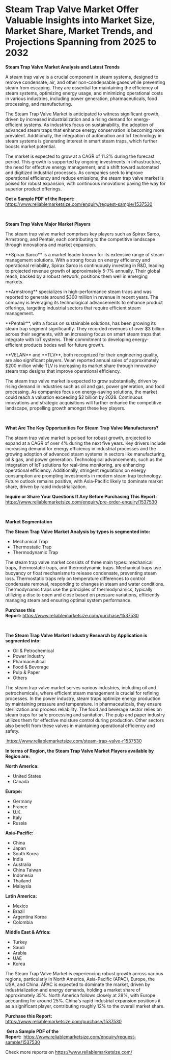 <p><h1>Steam Trap Valve Market Offer Valuable Insights into Market Size, Market Share, Market Trends, and Projections Spanning from 2025 to 2032</h1></p><p><strong>Steam Trap Valve Market Analysis and Latest Trends</strong></p>
<p><p>A steam trap valve is a crucial component in steam systems, designed to remove condensate, air, and other non-condensable gases while preventing steam from escaping. They are essential for maintaining the efficiency of steam systems, optimizing energy usage, and minimizing operational costs in various industries, including power generation, pharmaceuticals, food processing, and manufacturing.</p><p>The Steam Trap Valve Market is anticipated to witness significant growth, driven by increased industrialization and a rising demand for energy-efficient systems. As industries focus on sustainability, the adoption of advanced steam traps that enhance energy conservation is becoming more prevalent. Additionally, the integration of automation and IoT technology in steam systems is generating interest in smart steam traps, which further boosts market potential.</p><p>The market is expected to grow at a CAGR of 11.2% during the forecast period. This growth is supported by ongoing investments in infrastructure, the need for effective energy management, and a shift toward automated and digitized industrial processes. As companies seek to improve operational efficiency and reduce emissions, the steam trap valve market is poised for robust expansion, with continuous innovations paving the way for superior product offerings.</p></p>
<p><strong>Get a Sample PDF of the Report:&nbsp;</strong> <a href="https://www.reliablemarketsize.com/enquiry/request-sample/1537530?utm_campaign=2445&utm_medium=2&utm_source=Github&utm_content=ia&utm_term=10042025&utm_id=steam-trap-valve">https://www.reliablemarketsize.com/enquiry/request-sample/1537530</a></p>
<p>&nbsp;</p>
<p><strong>Steam Trap Valve Major Market Players</strong></p>
<p><p>The steam trap valve market comprises key players such as Spirax Sarco, Armstrong, and Pentair, each contributing to the competitive landscape through innovations and market expansion. </p><p>**Spirax Sarco** is a market leader known for its extensive range of steam management solutions. With a strong focus on energy efficiency and operational reliability, Spirax Sarco is continuously investing in R&D, leading to projected revenue growth of approximately 5-7% annually. Their global reach, backed by a robust network, positions them well in emerging markets.</p><p>**Armstrong** specializes in high-performance steam traps and was reported to generate around $300 million in revenue in recent years. The company is leveraging its technological advancements to enhance product offerings, targeting industrial sectors that require efficient steam management.</p><p>**Pentair**, with a focus on sustainable solutions, has been growing its steam trap segment significantly. They recorded revenues of over $3 billion across their segments, with an increasing focus on smart steam traps that integrate with IoT systems. Their commitment to developing energy-efficient products bodes well for future growth.</p><p>**VELAN** and **TLV**, both recognized for their engineering quality, are also significant players. Velan reported annual sales of approximately $200 million while TLV is increasing its market share through innovative steam trap designs that improve operational efficiency.</p><p>The steam trap valve market is expected to grow substantially, driven by rising demand in industries such as oil and gas, power generation, and food processing. As companies focus on energy-saving solutions, the market could reach a valuation exceeding $2 billion by 2028. Continuous innovations and strategic acquisitions will further enhance the competitive landscape, propelling growth amongst these key players.</p></p>
<p>&nbsp;</p>
<p><strong>What Are The Key Opportunities For Steam Trap Valve Manufacturers?</strong></p>
<p><p>The steam trap valve market is poised for robust growth, projected to expand at a CAGR of over 4% during the next five years. Key drivers include increasing demand for energy efficiency in industrial processes and the growing adoption of advanced steam systems in sectors like manufacturing, oil & gas, and power generation. Technological advancements, such as the integration of IoT solutions for real-time monitoring, are enhancing operational efficiency. Additionally, stringent regulations on energy consumption are prompting investments in modern steam trap technology. Future outlook remains positive, with Asia-Pacific likely to dominate market share, driven by rapid industrialization.</p></p>
<p><strong>Inquire or Share Your Questions If Any Before Purchasing This Report:</strong> <a href="https://www.reliablemarketsize.com/enquiry/pre-order-enquiry/1537530?utm_campaign=2445&utm_medium=2&utm_source=Github&utm_content=ia&utm_term=10042025&utm_id=steam-trap-valve">https://www.reliablemarketsize.com/enquiry/pre-order-enquiry/1537530</a></p>
<p>&nbsp;</p>
<p><strong>Market Segmentation</strong></p>
<p><strong>The Steam Trap Valve Market Analysis by types is segmented into:</strong></p>
<p><ul><li>Mechanical Trap</li><li>Thermostatic Trap</li><li>Thermodynamic Trap</li></ul></p>
<p><p>The steam trap valve market consists of three main types: mechanical traps, thermostatic traps, and thermodynamic traps. Mechanical traps use buoyancy or float mechanisms to release condensate, preventing steam loss. Thermostatic traps rely on temperature differences to control condensate removal, responding to changes in steam and water conditions. Thermodynamic traps use the principles of thermodynamics, typically utilizing a disc to open and close based on pressure variations, efficiently managing steam and ensuring optimal system performance.</p></p>
<p><strong>Purchase this Report:&nbsp;</strong><a href="https://www.reliablemarketsize.com/purchase/1537530?utm_campaign=2445&utm_medium=2&utm_source=Github&utm_content=ia&utm_term=10042025&utm_id=steam-trap-valve">https://www.reliablemarketsize.com/purchase/1537530</a></p>
<p>&nbsp;</p>
<p><strong>The Steam Trap Valve Market Industry Research by Application is segmented into:</strong></p>
<p><ul><li>Oil & Petrochemical</li><li>Power Industry</li><li>Pharmaceutical</li><li>Food & Beverage</li><li>Pulp & Paper</li><li>Others</li></ul></p>
<p><p>The steam trap valve market serves various industries, including oil and petrochemicals, where efficient steam management is crucial for refining processes. In the power industry, steam traps optimize energy production by maintaining pressure and temperature. In pharmaceuticals, they ensure sterilization and process reliability. The food and beverage sector relies on steam traps for safe processing and sanitation. The pulp and paper industry utilizes them for effective moisture control during production. Other sectors also benefit from these valves in maintaining operational efficiency and safety.</p></p>
<p><a href="https://www.reliablemarketsize.com/steam-trap-valve-r1537530?utm_campaign=2445&utm_medium=2&utm_source=Github&utm_content=ia&utm_term=10042025&utm_id=steam-trap-valve">&nbsp;https://www.reliablemarketsize.com/steam-trap-valve-r1537530</a></p>
<p><strong>In terms of Region, the Steam Trap Valve Market Players available by Region are:</strong></p>
<p>
    <p> <strong> North America: </strong>
        <ul>
            <li>United States</li>
            <li>Canada</li>
        </ul>
        </p> 
    <p> <strong> Europe: </strong>
        <ul>
            <li>Germany</li>
            <li>France</li>
            <li>U.K.</li>
            <li>Italy</li>
            <li>Russia</li>
        </ul>
        </p> 
    <p> <strong> Asia-Pacific: </strong>
        <ul>
            <li>China</li>
            <li>Japan</li>
            <li>South Korea</li>
            <li>India</li>
            <li>Australia</li>
            <li>China Taiwan</li>
            <li>Indonesia</li>
            <li>Thailand</li>
            <li>Malaysia</li>
        </ul>
        </p> 
    <p> <strong> Latin America: </strong>
        <ul>
            <li>Mexico</li>
            <li>Brazil</li>
            <li>Argentina Korea</li>
            <li>Colombia</li>
        </ul>
        </p> 
    <p> <strong> Middle East & Africa: </strong>
        <ul>
            <li>Turkey</li>
            <li>Saudi</li>
            <li>Arabia</li>
            <li>UAE</li>
            <li>Korea</li>
        </ul>
    </p>
    </p>
<p><p>The Steam Trap Valve Market is experiencing robust growth across various regions, particularly in North America, Asia-Pacific (APAC), Europe, the USA, and China. APAC is expected to dominate the market, driven by industrialization and energy demands, holding a market share of approximately 35%. North America follows closely at 28%, with Europe accounting for around 25%. China's rapid industrial expansion positions it as a significant player, contributing roughly 12% to the overall market share.</p></p>
<p><strong>Purchase this Report: </strong><a href="https://www.reliablemarketsize.com/purchase/1537530?utm_campaign=2445&utm_medium=2&utm_source=Github&utm_content=ia&utm_term=10042025&utm_id=steam-trap-valve">https://www.reliablemarketsize.com/purchase/1537530</a></p>
<p>&nbsp;<strong>Get a Sample PDF of the Report:&nbsp;&nbsp;</strong><a href="https://www.reliablemarketsize.com/enquiry/request-sample/1537530?utm_campaign=2445&utm_medium=2&utm_source=Github&utm_content=ia&utm_term=10042025&utm_id=steam-trap-valve">https://www.reliablemarketsize.com/enquiry/request-sample/1537530</a></p>
<p><strong></strong></p>
<p>Check more reports on <a href="https://www.reliablemarketsize.com/?utm_campaign=2445&utm_medium=2&utm_source=Github&utm_content=ia&utm_term=10042025&utm_id=steam-trap-valve">https://www.reliablemarketsize.com/</a></p>